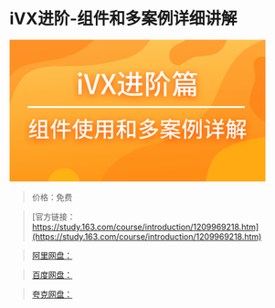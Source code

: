 # iVX进阶-组件和多案例详细讲解

![img](../../../assets/study163/free/263f0c8f9d8f4c5883a829a12f430094.png)

> 价格：免费

> [官方链接：https://study.163.com/course/introduction/1209969218.htm](https://study.163.com/course/introduction/1209969218.htm)

> [阿里网盘：]()

> [百度网盘：]()

> [夸克网盘：]()
